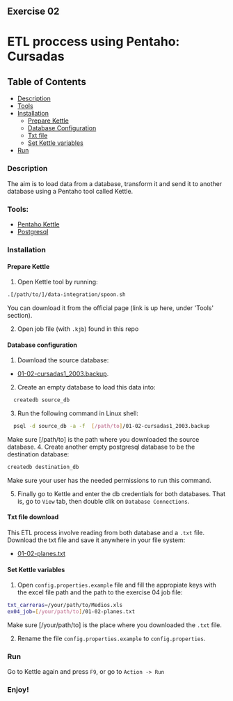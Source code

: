## Exercise 02
# ETL proccess using Pentaho: Cursadas

## Table of Contents
- [Description](#description)
- [Tools](#tools)
- [Installation](#installation)
  - [Prepare Kettle](#prepare-kettle)
  - [Database Configuration](#database-configuration)
  - [Txt file](#txt-file-download)
  - [Set Kettle variables](#set-kettle-variables)
- [Run](#run)

### Description
The aim is to load data from a database, transform it and send it to another database using a Pentaho tool called Kettle.

### Tools:
  - [Pentaho Kettle](http://community.pentaho.com/projects/data-integration/)
  - [Postgresql](https://www.postgresql.org/download/)

### Installation

#### Prepare Kettle

1. Open Kettle tool by running:
```bash
.[/path/to/]/data-integration/spoon.sh
```
You can download it from the official page (link is up here, under 'Tools' section).

2. Open job file (with `.kjb`) found in this repo

#### Database configuration
1. Download the source database:
  - [01-02-cursadas1_2003.backup](https://drive.google.com/open?id=0B13cNeaiufwValRKcnlqU1F6X00).
2. Create an empty database to load this data into:
```bash
  createdb source_db
```
3. Run the following command in Linux shell:
```bash
  psql -d source_db -a -f  [/path/to]/01-02-cursadas1_2003.backup
```
Make sure [/path/to] is the path where you downloaded the source database.
4. Create another empty postgresql database to be the destination database:
```bash
createdb destination_db
```
 Make sure your user has the needed permissions to run this command.

5. Finally go to Kettle and enter the db credentials for both databases. That is, go to `View` tab, then double clik on `Database Connections`.

#### Txt file download
This ETL process involve reading from both database and a `.txt` file.
Download the txt file and save it anywhere in your file system:
- [01-02-planes.txt](https://drive.google.com/file/d/0B13cNeaiufwVWERXOXFReVJMVWM/view?usp=sharing)


#### Set Kettle variables
1. Open `config.properties.example` file and fill the appropiate keys with the excel file path and the path to the exercise 04 job file:
```bash
txt_carreras=/your/path/to/Medios.xls
ex04_job=[/your/path/to]/01-02-planes.txt
```
Make sure [/your/path/to] is the place where you downloaded the `.txt` file.

2. Rename the file `config.properties.example` to `config.properties`.

### Run
Go to Kettle again and press `F9`, or go to `Action -> Run`

### Enjoy!
